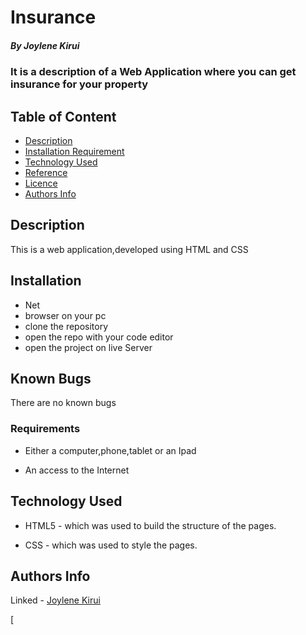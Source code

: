 # Insurance

##### By Joylene Kirui
### It is a description of a Web Application where you can get insurance for your property

## Table of Content

+ [Description](#description)
+ [Installation Requirement](#Installation)
+ [Technology Used](#technology-used)
+ [Reference](#reference)
+ [Licence](#licence)
+ [Authors Info](#author-Info)

## Description
<p>This is a web application,developed using HTML and CSS</p>

## Installation
* Net
* browser on your pc
* clone the repository
* open the repo with your code editor
* open the project on live Server

## Known Bugs
There are no known bugs 

### Requirements

* Either a computer,phone,tablet or an Ipad

* An access to the Internet


## Technology Used
* HTML5 - which was used to build the structure of the pages.

* CSS - which was used to style the pages.



## Authors Info


Linked - [Joylene Kirui](www.linkedin.com/in/joylene-kirui-860699176)

[